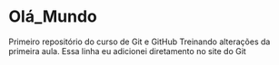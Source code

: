 # Olá_Mundo
 Primeiro repositório do curso de Git e GitHub
 Treinando alterações da primeira aula.
Essa linha eu adicionei diretamento no site do Git
